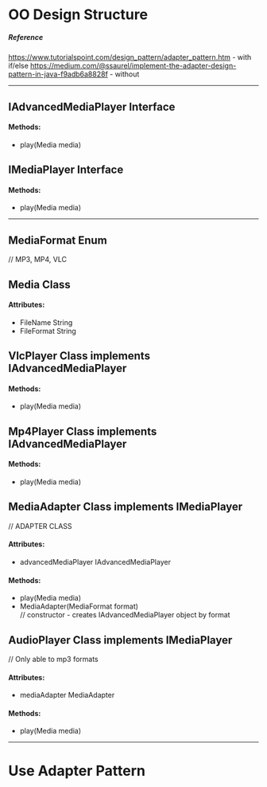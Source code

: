 # OO Design Structure

##### Reference
https://www.tutorialspoint.com/design_pattern/adapter_pattern.htm - with if/else
https://medium.com/@ssaurel/implement-the-adapter-design-pattern-in-java-f9adb6a8828f - without

---

## IAdvancedMediaPlayer Interface
 #### Methods:
 - play(Media media)

## IMediaPlayer Interface
 #### Methods:
 - play(Media media)

---

## MediaFormat Enum
 // MP3, MP4, VLC

## Media Class
 #### Attributes:
 - FileName String
 - FileFormat String

## VlcPlayer Class implements IAdvancedMediaPlayer
 #### Methods:
 - play(Media media)

## Mp4Player Class implements IAdvancedMediaPlayer
 #### Methods:
 - play(Media media)

## MediaAdapter Class implements IMediaPlayer
 // ADAPTER CLASS
 #### Attributes:
 - advancedMediaPlayer IAdvancedMediaPlayer
 #### Methods:
 - play(Media media)
 - MediaAdapter(MediaFormat format) \
 // constructor - creates IAdvancedMediaPlayer object by format

## AudioPlayer Class implements IMediaPlayer
 // Only able to mp3 formats
 #### Attributes:
 - mediaAdapter MediaAdapter
 #### Methods:
 - play(Media media)

---

# Use Adapter Pattern